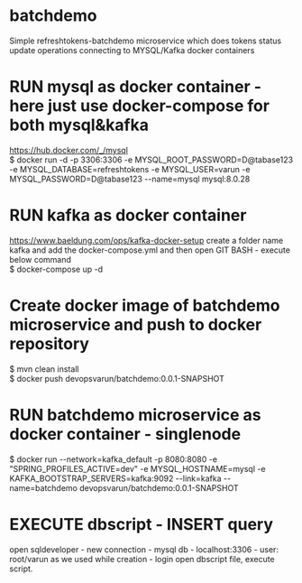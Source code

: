 # batchdemo
Simple refreshtokens-batchdemo microservice which does tokens status update operations connecting to MYSQL/Kafka docker containers

# RUN mysql as docker container - here just use docker-compose for both mysql&kafka
https://hub.docker.com/_/mysql
<br />$ docker run -d -p 3306:3306 -e MYSQL_ROOT_PASSWORD=D@tabase123 -e MYSQL_DATABASE=refreshtokens -e MYSQL_USER=varun -e MYSQL_PASSWORD=D@tabase123 --name=mysql mysql:8.0.28

# RUN kafka as docker container
https://www.baeldung.com/ops/kafka-docker-setup
create a folder name kafka and add the docker-compose.yml and then open GIT BASH - execute below command
<br />$ docker-compose up -d

# Create docker image of batchdemo microservice and push to docker repository
$ mvn clean install
<br />$ docker push devopsvarun/batchdemo:0.0.1-SNAPSHOT

# RUN batchdemo microservice as docker container - singlenode
$ docker run --network=kafka_default -p 8080:8080 -e "SPRING_PROFILES_ACTIVE=dev" -e MYSQL_HOSTNAME=mysql -e KAFKA_BOOTSTRAP_SERVERS=kafka:9092 --link=kafka --name=batchdemo devopsvarun/batchdemo:0.0.1-SNAPSHOT

# EXECUTE dbscript - INSERT query
open sqldeveloper - new connection - mysql db - localhost:3306 - user: root/varun as we used while creation - login
open dbscript file, execute script.




